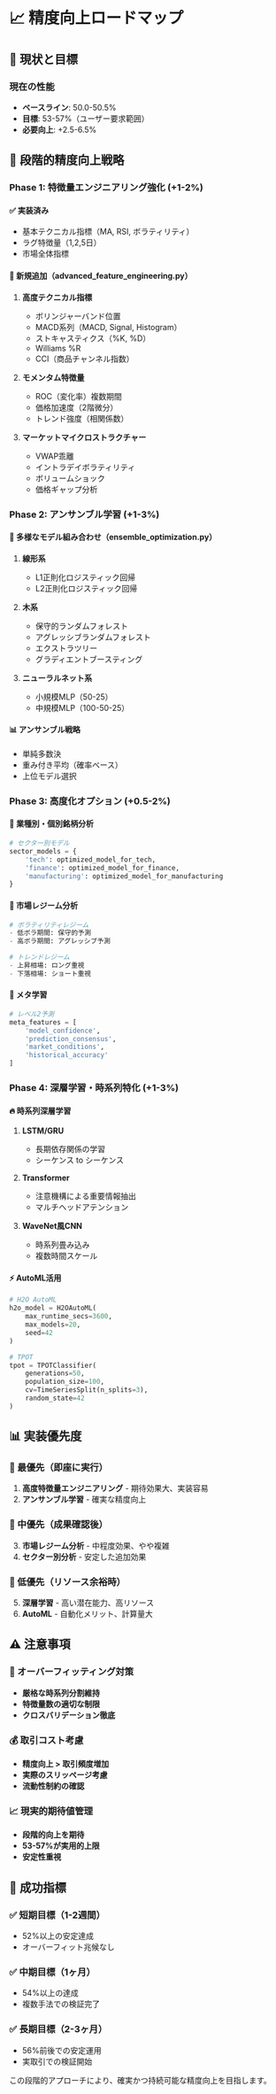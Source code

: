 # 📈 精度向上ロードマップ

## 🎯 現状と目標

### 現在の性能
- **ベースライン**: 50.0-50.5%
- **目標**: 53-57%（ユーザー要求範囲）
- **必要向上**: +2.5-6.5%

## 🚀 段階的精度向上戦略

### Phase 1: 特徴量エンジニアリング強化 (+1-2%)

#### ✅ 実装済み
- 基本テクニカル指標（MA, RSI, ボラティリティ）
- ラグ特徴量（1,2,5日）
- 市場全体指標

#### 🔧 新規追加（advanced_feature_engineering.py）
1. **高度テクニカル指標**
   - ボリンジャーバンド位置
   - MACD系列（MACD, Signal, Histogram）
   - ストキャスティクス（%K, %D）
   - Williams %R
   - CCI（商品チャンネル指数）

2. **モメンタム特徴量**
   - ROC（変化率）複数期間
   - 価格加速度（2階微分）
   - トレンド強度（相関係数）

3. **マーケットマイクロストラクチャー**
   - VWAP乖離
   - イントラデイボラティリティ
   - ボリュームショック
   - 価格ギャップ分析

### Phase 2: アンサンブル学習 (+1-3%)

#### 🤖 多様なモデル組み合わせ（ensemble_optimization.py）
1. **線形系**
   - L1正則化ロジスティック回帰
   - L2正則化ロジスティック回帰

2. **木系**
   - 保守的ランダムフォレスト
   - アグレッシブランダムフォレスト
   - エクストラツリー
   - グラディエントブースティング

3. **ニューラルネット系**
   - 小規模MLP（50-25）
   - 中規模MLP（100-50-25）

#### 📊 アンサンブル戦略
- 単純多数決
- 重み付き平均（確率ベース）
- 上位モデル選択

### Phase 3: 高度化オプション (+0.5-2%)

#### 🎯 業種別・個別銘柄分析
```python
# セクター別モデル
sector_models = {
    'tech': optimized_model_for_tech,
    'finance': optimized_model_for_finance,
    'manufacturing': optimized_model_for_manufacturing
}
```

#### 🌊 市場レジーム分析
```python
# ボラティリティレジーム
- 低ボラ期間: 保守的予測
- 高ボラ期間: アグレッシブ予測

# トレンドレジーム  
- 上昇相場: ロング重視
- 下落相場: ショート重視
```

#### 🧠 メタ学習
```python
# レベル2予測
meta_features = [
    'model_confidence',
    'prediction_consensus', 
    'market_conditions',
    'historical_accuracy'
]
```

### Phase 4: 深層学習・時系列特化 (+1-3%)

#### 🔥 時系列深層学習
1. **LSTM/GRU**
   - 長期依存関係の学習
   - シーケンス to シーケンス

2. **Transformer**
   - 注意機構による重要情報抽出
   - マルチヘッドアテンション

3. **WaveNet風CNN**
   - 時系列畳み込み
   - 複数時間スケール

#### ⚡ AutoML活用
```python
# H2O AutoML
h2o_model = H2OAutoML(
    max_runtime_secs=3600,
    max_models=20,
    seed=42
)

# TPOT
tpot = TPOTClassifier(
    generations=50,
    population_size=100,
    cv=TimeSeriesSplit(n_splits=3),
    random_state=42
)
```

## 📊 実装優先度

### 🥇 最優先（即座に実行）
1. **高度特徴量エンジニアリング** - 期待効果大、実装容易
2. **アンサンブル学習** - 確実な精度向上

### 🥈 中優先（成果確認後）
3. **市場レジーム分析** - 中程度効果、やや複雑
4. **セクター別分析** - 安定した追加効果

### 🥉 低優先（リソース余裕時）
5. **深層学習** - 高い潜在能力、高リソース
6. **AutoML** - 自動化メリット、計算量大

## ⚠️ 注意事項

### 🚨 オーバーフィッティング対策
- **厳格な時系列分割維持**
- **特徴量数の適切な制限**
- **クロスバリデーション徹底**

### 💰 取引コスト考慮
- **精度向上 > 取引頻度増加**
- **実際のスリッページ考慮**
- **流動性制約の確認**

### 📈 現実的期待値管理
- **段階的向上を期待**
- **53-57%が実用的上限**
- **安定性重視**

## 🎯 成功指標

### ✅ 短期目標（1-2週間）
- 52%以上の安定達成
- オーバーフィット兆候なし

### ✅ 中期目標（1ヶ月）
- 54%以上の達成
- 複数手法での検証完了

### ✅ 長期目標（2-3ヶ月）
- 56%前後での安定運用
- 実取引での検証開始

この段階的アプローチにより、確実かつ持続可能な精度向上を目指します。